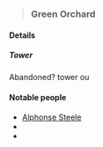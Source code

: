 >### Green Orchard

#### Details



##### Tower
Abandoned? tower ou

#### Notable people
- [Alphonse Steele](../Characters/PCs/Alphonse%20Steele.md)
- 
- 


